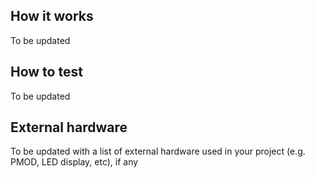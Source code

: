 <!---

This file is used to generate your project datasheet. Please fill in the information below and delete any unused
sections.

You can also include images in this folder and reference them in the markdown. Each image must be less than
512 kb in size, and the combined size of all images must be less than 1 MB.
-->

## How it works

To be updated

## How to test

To be updated

## External hardware

To be updated with a list of external hardware used in your project (e.g. PMOD, LED display, etc), if any

